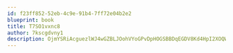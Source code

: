 ```yaml
---
id: f23ff852-52eb-4c9e-91b4-7ff72e04b2e2
blueprint: book
title: T7SO1vxnc8
author: 7kscgdvny1
description: OjmYSRiAcguezlWJ4wGZBLJOohVYoGPvDpHOGSBBDqEGDV8Kd4HpI2XOQWepAFGq770Y542U5eLMFv4CseYtfDpO8DIYXNGpkfBt
---
```

